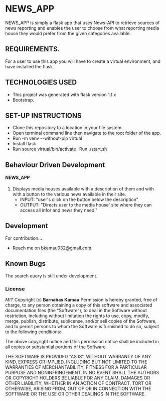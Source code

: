 # NEWS_APP
NEWS_APP is simply a flask app that uses News-API to retrieve sources of news reporting and enables the user to choose from what reporting media house they would prefer from the given categories available.

## REQUIREMENTS.
For a user to use this app you will have to create a virtual environment, and have installed the flask.

## TECHNOLOGIES USED
- This project was generated with flask version 1.1.x
- Bootstrap.

##  SET-UP INSTRUCTIONS
- Clone this repository to a location in your file system.
- Open terminal command line then navigate to the root folder of the app.
- Run -m venv --without-pip virtual
- Install flask
- Run source virtual/bin/activate
-Run ./start.sh

## Behaviour Driven Development
#### NEWS_APP
1. Displays media houses available with a description of them and with with a button to the various news available in their site.
     - INPUT: "user's click on the button below the description"
     - OUTPUT: "Directs user to the media house' site where they can access all infor and news they need."

## Development
 
 For contribution...
- Reach me on bkamau032@gmail.com.

## Known Bugs 
The search query is still under development.

### License

*MIT*
Copyright (c) **Barnabas Kamau**
Permission is hereby granted, free of charge, to any person obtaining a copy of this software and associated documentation files (the "Software"), to deal in the Software without restriction, including without limitation the rights to use, copy, modify, merge, publish, distribute, sublicense, and/or sell copies of the Software, and to permit persons to whom the Software is furnished to do so, subject to the following conditions:

The above copyright notice and this permission notice shall be included in all copies or substantial portions of the Software.

THE SOFTWARE IS PROVIDED "AS IS", WITHOUT WARRANTY OF ANY KIND, EXPRESS OR IMPLIED, INCLUDING BUT NOT LIMITED TO THE WARRANTIES OF MERCHANTABILITY, FITNESS FOR A PARTICULAR PURPOSE AND NONINFRINGEMENT. IN NO EVENT SHALL THE AUTHORS OR COPYRIGHT HOLDERS BE LIABLE FOR ANY CLAIM, DAMAGES OR OTHER LIABILITY, WHETHER IN AN ACTION OF CONTRACT, TORT OR OTHERWISE, ARISING FROM, OUT OF OR IN CONNECTION WITH THE SOFTWARE OR THE USE OR OTHER DEALINGS IN THE SOFTWARE.